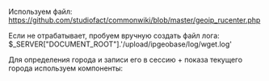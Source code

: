 Используем файл: https://github.com/studiofact/commonwiki/blob/master/geoip_rucenter.php

Если не отрабатывает, пробуем вручную создать файл лога: $_SERVER["DOCUMENT_ROOT"].'/upload/ipgeobase/log/wget.log'

Для определения города и записи его в сессию + показа текущего города используем компоненты:

